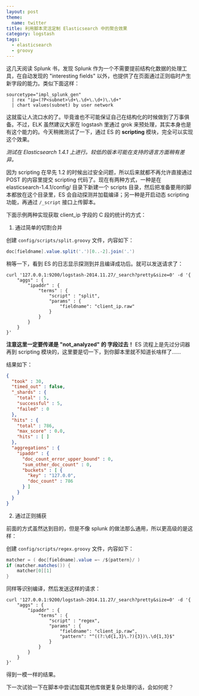 ```yaml
---
layout: post
theme:
  name: twitter
title: 利用脚本灵活定制 Elasticsearch 中的聚合效果
category: logstash
tags:
  - elasticsearch
  - groovy
---
```


这几天阅读 Splunk 书，发现 Splunk 作为一个不需要提前结构化数据的处理工具，在自动发现的 "interesting fields" 以外，也提供了在页面通过正则临时产生新字段的能力。类似下面这样：

    sourcetype="impl_splunk_gen"
      | rex "ip=(?P<subnet>\d+\.\d+\.\d+)\.\d+"
      | chart values(subnet) by user network

这就蛮让人流口水的了。毕竟谁也不可能保证自己在结构化的时候做到了万事俱备。不过，ELK 虽然建议大家在 logstash 里通过 grok 来预处理，其实本身也是有这个能力的。今天稍微测试了一下，通过 ES 的 **scripting** 模块，完全可以实现这个效果。

*测试在 Elasticsearch 1.4.1 上进行。较低的版本可能在支持的语言方面稍有差异。*

因为 scripting 在早先 1.2 的时候出过安全问题，所以后来就都不再允许直接通过 POST 的内容里提交 scripting 代码了。现在有两种方式，一种是在 elasticsearch-1.4.1/config/ 目录下新建一个 scripts 目录，然后把准备要用的脚本都放在这个目录里，ES 会自动探测并加载编译；另一种是开启动态 scripting 功能，再通过 `/_script` 接口上传脚本。

下面示例两种实现获取 client_ip 字段的 C 段的统计的方式：

1. 通过简单的切割合并

创建 `config/scripts/split.groovy` 文件，内容如下：

```java
doc[fieldname].value.split('.')[0..-2].join('.')
```

稍等一下，看到 ES 的日志显示探测到并且编译成功后。就可以发送请求了：

    curl '127.0.0.1:9200/logstash-2014.11.27/_search?pretty&size=0' -d '{
        "aggs" : {
            "ipaddr" : {
                "terms" : {
                    "script" : "split",
                    "params" : {
                        "fieldname": "client_ip.raw"
                    }
                }
            }
        }
    }'

**注意这里一定要传递是 "not_analyzed" 的 字段过去！** ES 流程上是先过分词器再到 scripting 模块的，这里要是切一下，到你脚本里就不知道长啥样了……

结果如下：

```json
{
  "took" : 30,
  "timed_out" : false,
  "_shards" : {
    "total" : 5,
    "successful" : 5,
    "failed" : 0
  },
  "hits" : {
    "total" : 786,
    "max_score" : 0.0,
    "hits" : [ ]
  },
  "aggregations" : {
    "ipaddr" : {
      "doc_count_error_upper_bound" : 0,
      "sum_other_doc_count" : 0,
      "buckets" : [ {
        "key" : "127.0.0",
        "doc_count" : 786
      } ]
    }
  }
}
```

2. 通过正则捕获

前面的方式虽然达到目的，但是不像 splunk 的做法那么通用，所以更高级的是这样：

创建 `config/scripts/regex.groovy` 文件，内容如下：

```java
matcher = ( doc[fieldname].value =~ /${pattern}/ )
if (matcher.matches()) {
    matcher[0][1]
}
```

同样等识别编译，然后发送这样的请求：

    curl '127.0.0.1:9200/logstash-2014.11.27/_search?pretty&size=0' -d '{
        "aggs" : {
            "ipaddr" : {
                "terms" : {
                    "script" : "regex",
                    "params" : {
                        "fieldname": "client_ip.raw",
                        "pattern": "^((?:\d{1,3}\.?){3})\.\d{1,3}$"
                    }
                }
            }
        }
    }'

得到一模一样的结果。

下一次试验一下在脚本中尝试加载其他库做更复杂处理的话，会如何呢？
